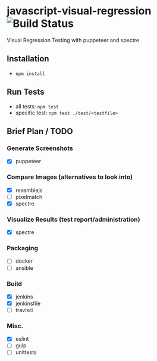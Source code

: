 # javascript-visual-regression ![Build Status](https://travis-ci.org/weaddquality/javascript-visual-regression.png?branch=master)
Visual Regression Testing with puppeteer and spectre

## Installation
* `npm install`

## Run Tests
* all tests: `npm test`
* specific test: `npm test ./test/<testfile>`

## Brief Plan / TODO
### Generate Screenshots
- [x] puppeteer

### Compare Images (alternatives to look into)
- [x] resemblejs
- [ ] pixelmatch
- [x] spectre

### Visualize Results (test report/administration)
- [x] spectre 

### Packaging
- [ ] docker
- [ ] ansible

### Build
- [x] jenkins
- [x] jenkinsfile
- [ ] travisci

### Misc.
- [x] eslint
- [ ] gulp
- [ ] unittests
